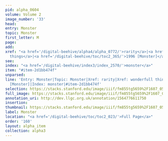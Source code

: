 ```yaml
---
pid: alpha_0604
volume: Volume 2
image_number: '33'
head: 
entry: Monster
topic: Monster
first_letter: M
page: 
add: 
xref: "<a href='/digital-beehive/alpha4/alpha_0772/'>rarity</a>|<a href='/digital-beehive/alpha5/alpha_1050/'>wonderfull
  things</a>|<a href='/digital-beehive/toc/toc2_365/'>1996 [Monster]</a>"
see: 
index: "<a href='/digital-beehive/index3/index_2570/'>monster</a>"
item: "#item-2d1bb474f"
unparsed: 
line: 'Entry: Monster|Topic: Monster|Xref: rarity|Xref: wonderfull things|Xref: 1996
  [Monster]|Index: monster|#item-2d1bb474f'
selection: https://stacks.stanford.edu/image/iiif/fm855tg5659%2F1607_0500/363,3784,3002,343/full/0/default.jpg
full_image: https://stacks.stanford.edu/image/iiif/fm855tg5659%2F1607_0500/full/full/0/default.jpg
annotation_uri: http://dev.llgc.org.uk/annotation/1564776611750
insertion: 
thumbnail: https://stacks.stanford.edu/image/iiif/fm855tg5659%2F1607_0500/363,3784,600,180/250,/0/default.jpg
label: Monster
location: "<a href='/digital-beehive/toc/toc2_023/'>Full Page</a>"
order: '160'
layout: alpha_item
collection: alpha3
---
```

